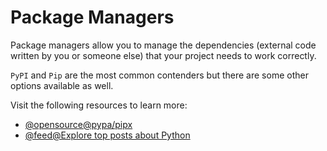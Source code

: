 # Package Managers

Package managers allow you to manage the dependencies (external code written by you or someone else) that your project needs to work correctly.

`PyPI` and `Pip` are the most common contenders but there are some other options available as well.

Visit the following resources to learn more:

- [@opensource@pypa/pipx](https://github.com/pypa/pipx)
- [@feed@Explore top posts about Python](https://app.daily.dev/tags/python?ref=roadmapsh)